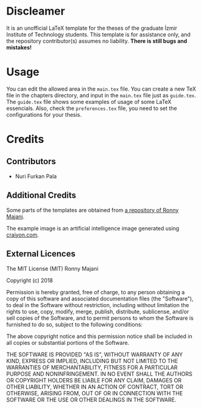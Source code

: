 # Discleamer
It is an unofficial LaTeX template for the theses of the graduate İzmir 
Institute of Technology students. This template is for assistance only, and the 
repository contributor(s) assumes no liability. 
**There is still bugs and mistakes!**

# Usage
You can edit the allowed area in the `main.tex` file. You can create a new TeX 
file in the chapters directory, and input in the `main.tex` file just as 
`guide.tex`. The `guide.tex` file shows some examples of usage of some LaTeX 
essencials. Also, check the `preferences.tex` file, you need to set the 
configurations for your thesis.

# Credits

## Contributors
- Nuri Furkan Pala

## Additional Credits
Some parts of the templates are obtained from 
[a repository of Ronny Majani](https://github.com/ronnymajani/iyte-master-thesis-template).

The example image is an artificial intelligence image generated using 
[craiyon.com](https://www.craiyon.com/).

## External Licences
The MIT License (MIT) Ronny Majani

Copyright (c) 2018 

Permission is hereby granted, free of charge, to any person obtaining a copy
of this software and associated documentation files (the "Software"), to deal
in the Software without restriction, including without limitation the rights
to use, copy, modify, merge, publish, distribute, sublicense, and/or sell
copies of the Software, and to permit persons to whom the Software is
furnished to do so, subject to the following conditions:

The above copyright notice and this permission notice shall be included in all
copies or substantial portions of the Software.

THE SOFTWARE IS PROVIDED "AS IS", WITHOUT WARRANTY OF ANY KIND, EXPRESS OR
IMPLIED, INCLUDING BUT NOT LIMITED TO THE WARRANTIES OF MERCHANTABILITY,
FITNESS FOR A PARTICULAR PURPOSE AND NONINFRINGEMENT. IN NO EVENT SHALL THE
AUTHORS OR COPYRIGHT HOLDERS BE LIABLE FOR ANY CLAIM, DAMAGES OR OTHER
LIABILITY, WHETHER IN AN ACTION OF CONTRACT, TORT OR OTHERWISE, ARISING FROM,
OUT OF OR IN CONNECTION WITH THE SOFTWARE OR THE USE OR OTHER DEALINGS IN THE
SOFTWARE.